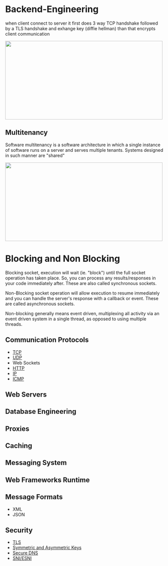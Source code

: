 # Backend-Engineering

when client connect to server it first does 3 way TCP handshake followed by a TLS handshake and exhange key (diffie hellman) than that encrypts client communication

<img src="https://user-images.githubusercontent.com/7610065/158075395-4c413f96-3a34-43fb-bb38-8d2d7c29722d.png" width="500" height="250">

## Multitenancy

Software multitenancy is a software architecture in which a single instance of software runs on a server and serves multiple tenants. Systems designed in such manner are "shared"

<img src="https://user-images.githubusercontent.com/7610065/159543956-c24f7968-5e48-4f89-b99f-b613281335f0.png" width="500" height="250">

# Blocking and Non Blocking

Blocking socket, execution will wait (ie. "block") until the full socket operation has taken place. So, you can process any results/responses in your code immediately after. These are also called synchronous sockets.

Non-Blocking socket operation will allow execution to resume immediately and you can handle the server's response with a callback or event. These are called asynchronous sockets.

Non-blocking generally means event driven, multiplexing all activity via an event driven system in a single thread, as opposed to using multiple threads.

## Communication Protocols
 - [TCP](https://github.com/Jayash/Backend-Engineering/tree/main/Communication%20Protocols/TCP)
 - [UDP](https://github.com/Jayash/Backend-Engineering/tree/main/Communication%20Protocols/UDP)
 - Web Sockets
 - [HTTP](https://github.com/Jayash/Backend-Engineering/tree/main/Communication%20Protocols/HTTP)
 - [IP](https://github.com/Jayash/Backend-Engineering/blob/main/Communication%20Protocols/IP)
 - [ICMP](https://github.com/Jayash/Backend-Engineering/tree/main/Communication%20Protocols/ICMP)
 
## Web Servers
## Database Engineering
## Proxies
## Caching
## Messaging System
## Web Frameworks Runtime
## Message Formats
- XML
- JSON
## Security
- [TLS](https://github.com/Jayash/Backend-Engineering/tree/main/Security/TLS)
- [Symmetric and Asymmetric Keys](https://github.com/Jayash/Backend-Engineering/tree/main/Security/Symmetric%20vs.%20Asymmetric%20Encryption)
- [Secure DNS](https://github.com/Jayash/Backend-Engineering/tree/main/Security/Secure%20DNS)
- [SNI/ESNI](https://github.com/Jayash/Backend-Engineering/blob/main/Security/SNI-ESNI/README.md)
